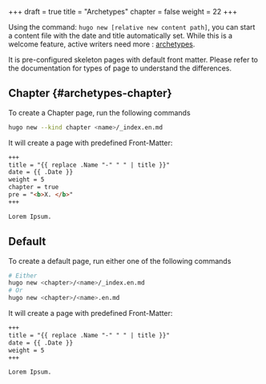 +++
draft = true
title = "Archetypes"
chapter = false
weight = 22
+++

Using the command: `hugo new [relative new content path]`, you can start a content file with the date and title automatically set. While this is a welcome feature, active writers need more : [archetypes](https://gohugo.io/content/archetypes/).

It is pre-configured skeleton pages with default front matter. Please refer to the documentation for types of page to understand the differences.

## Chapter {#archetypes-chapter}

To create a Chapter page, run the following commands

```bash
hugo new --kind chapter <name>/_index.en.md
```

It will create a page with predefined Front-Matter:

```markdown
+++
title = "{{ replace .Name "-" " " | title }}"
date = {{ .Date }}
weight = 5
chapter = true
pre = "<b>X. </b>"
+++

Lorem Ipsum.
```

## Default

To create a default page, run either one of the following commands

```bash
# Either
hugo new <chapter>/<name>/_index.en.md
# Or
hugo new <chapter>/<name>.en.md
```

It will create a page with predefined Front-Matter:

```markdown
+++
title = "{{ replace .Name "-" " " | title }}"
date = {{ .Date }}
weight = 5
+++

Lorem Ipsum.
```
